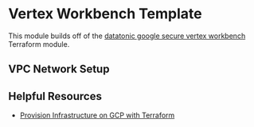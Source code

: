 # Vertex Workbench Template

This module builds off of the [datatonic google secure vertex workbench](https://github.com/teamdatatonic/terraform-google-secure-vertex-workbench/tree/main) Terraform module.

## VPC Network Setup


## Helpful Resources
- [Provision Infrastructure on GCP with Terraform](https://developer.hashicorp.com/terraform/tutorials/gcp-get-started/google-cloud-platform-build)
